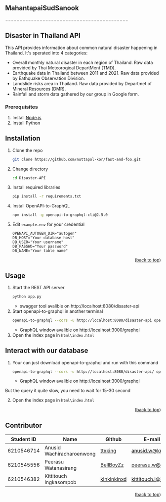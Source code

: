 ## MahantapaiSudSanook

===========================================

<!-- ABOUT THE PROJECT -->
## Disaster in Thailand API
This API provides information about common natural disaster happening in Thailand. It's sperated into 4 categories:

- Overall monthly natural disaster in each region of Thailand. Raw data provided by Thai Meteorogical DepartMent (TMD).
- Earthquake data in Thailand between 2011 and 2021. Raw data provided by Eathquake Observation Division.
- Landslide risks area in Thailand. Raw data provided by Departmet of Mineral Resources (DMR).
- Rainfall and storm data gathered by our group in Google form.

### Prerequisites
  1. Install [Node.js](https://nodejs.org/en/download/)
  2. Install [Python](https://www.python.org/downloads/)
  

## Installation
1. Clone the repo
   ```sh
   git clone https://github.com/nuttapol-kor/fast-and-foo.git
   ```
2. Change directory
    ```sh
   cd Disaster-API
   ```
3. Install required libraries
   ```sh
   pip install -r requirements.txt
   ```
4. Install OpenAPI-to-GraphQL
   ```sh
   npm install -g openapi-to-graphql-cli@2.5.0
   ```
5. Edit `example.env` for your credential
   ```
   OPENAPI_AUTOGEN_DIR="autogen"
   DB_HOST="Your database host"
   DB_USER="Your username"
   DB_PASSWD="Your password"
   DB_NAME="Your table name"
   ```

<p align="right">(<a href="#top">back to top</a>)</p>

## Usage
1. Start the REST API server
   ```sh
   python app.py
   ```
   - swagger tool avalible on http://localhost:8080/disaster-api
2. Start openapi-to-graphql in another terminal
   ```sh
   openapi-to-graphql --cors -u http://localhost:8080/disaster-api openapi/disaster-api.yaml
   ```
   -  GraphQL window avalible on http://localhost:3000/graphql
3. Open the index page in `html\index.html`

## Interact with our database
1. Your can just download openapi-to-graphql and run with this command
   ```sh
   openapi-to-graphql --cors -u http://localhost:8080/disaster-api/ openapi/disaster-api.yaml
   ```
   - GraphQL window avalible on http://localhost:3000/graphql

But the query it quite slow, you need to wait for 15-30 second

2. Open the index page in `html\index.html`
<p align="right">(<a href="#top">back to top</a>)</p>

## Contributor

| Student ID  | Name  | Github  | E-mail |   
|---|---|---|---|
| 6210546714  |  Anusid  Wachiracharoenwong  | [ttxking](https://github.com/ttxking)  | anusid.w@ku.th  |   
| 6210545556  |  Peerasu Watanasirang    | [BellBoyZz](https://github.com/BellBoyZz)  | peerasu.w@ku.th  |   
| 6210546382  |  Kittitouch Ingkasompob    | [kinkinkinxd](https://github.com/kinkinkinxd)  | kittitouch.i@ku.th  |   


<p align="right">(<a href="#top">back to top</a>)</p>